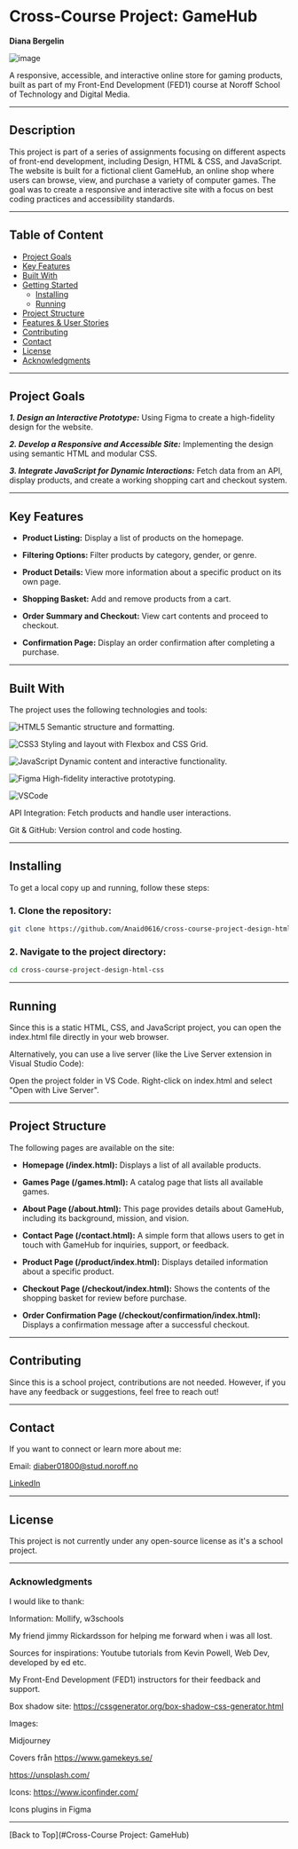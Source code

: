 # **Cross-Course Project: GameHub**
**Diana Bergelin**


![image](https://github.com/user-attachments/assets/7c7fd573-3771-43bf-8616-cf197cb71f8b)


A responsive, accessible, and interactive online store for gaming products, built as part of my Front-End Development (FED1) course at Noroff School of Technology and Digital Media.

---

## **Description**
This project is part of a series of assignments focusing on different aspects of front-end development, including Design, HTML & CSS, and JavaScript. The website is built for a fictional client GameHub, an online shop where users can browse, view, and purchase a variety of computer games. The goal was to create a responsive and interactive site with a focus on best coding practices and accessibility standards.

---

## **Table of Content**

- [Project Goals](#project-goals)
- [Key Features](#key-features)
- [Built With](#built-with)
- [Getting Started](#getting-started)
  - [Installing](#installing)
  - [Running](#running)
- [Project Structure](#project-structure)
- [Features & User Stories](#features--user-stories)
- [Contributing](#contributing)
- [Contact](#contact)
- [License](#license)
- [Acknowledgments](#acknowledgments)

---

## **Project Goals**
***1. Design an Interactive Prototype:*** Using Figma to create a high-fidelity design for the website.

***2. Develop a Responsive and Accessible Site:*** Implementing the design using semantic HTML and modular CSS.

***3. Integrate JavaScript for Dynamic Interactions:*** Fetch data from an API, display products, and create a working shopping cart and checkout system.

---

## **Key Features**
- **Product Listing:** Display a list of products on the homepage.

- **Filtering Options:** Filter products by category, gender, or genre.

- **Product Details:** View more information about a specific product on its own page.

- **Shopping Basket:** Add and remove products from a cart.

- **Order Summary and Checkout:** View cart contents and proceed to checkout.

- **Confirmation Page:** Display an order confirmation after completing a purchase.

---

## **Built With**
The project uses the following technologies and tools:

 ![HTML5](https://img.shields.io/badge/-HTML5-E34F26?logo=html5&logoColor=white&style=for-the-badge) Semantic structure and formatting.
 
 ![CSS3](https://img.shields.io/badge/-CSS3-1572B6?logo=css3&logoColor=white&style=for-the-badge) Styling and layout with Flexbox and CSS Grid.
 
![JavaScript](https://img.shields.io/badge/-JavaScript-F7DF1E?logo=javascript&logoColor=black&style=for-the-badge) Dynamic content and interactive functionality.

 ![Figma](https://img.shields.io/badge/-Figma-F24E1E?logo=figma&logoColor=white&style=for-the-badge) High-fidelity interactive prototyping.
 
  ![VSCode](https://img.shields.io/badge/-VSCode-007ACC?logo=visual-studio-code&logoColor=white&style=for-the-badge)

  API Integration: Fetch products and handle user interactions.
  
Git & GitHub: Version control and code hosting.

---

## **Installing**
To get a local copy up and running, follow these steps:

### **1. Clone the repository:**
```bash
git clone https://github.com/Anaid0616/cross-course-project-design-html-css.git
```

### **2. Navigate to the project directory:**
```bash
cd cross-course-project-design-html-css
```

---

## **Running**
Since this is a static HTML, CSS, and JavaScript project, you can open the index.html file directly in your web browser.

Alternatively, you can use a live server (like the Live Server extension in Visual Studio Code):

Open the project folder in VS Code.
Right-click on index.html and select "Open with Live Server".

---

## **Project Structure**
The following pages are available on the site:

- **Homepage (/index.html):** Displays a list of all available products.

- **Games Page (/games.html):** A catalog page that lists all available games.

- **About Page (/about.html):** This page provides details about GameHub, including its background, mission, and vision.

- **Contact Page (/contact.html):** A simple form that allows users to get in touch with GameHub for inquiries, support, or feedback.

- **Product Page (/product/index.html):** Displays detailed information about a specific product.

- **Checkout Page (/checkout/index.html):** Shows the contents of the shopping basket for review before purchase.

- **Order Confirmation Page (/checkout/confirmation/index.html):** Displays a confirmation message after a successful checkout.

---

## **Contributing**
Since this is a school project, contributions are not needed. However, if you have any feedback or suggestions, feel free to reach out!

---

## **Contact**
If you want to connect or learn more about me:

Email: diaber01800@stud.noroff.no

 [LinkedIn](https://www.linkedin.com/in/diana-b-4209a72ba/)

---

## **License**
This project is not currently under any open-source license as it's a school project.

---

### **Acknowledgments**
I would like to thank:

Information: Mollify, w3schools

My friend jimmy Rickardsson for helping me forward when i was all lost.

Sources for inspirations: Youtube tutorials from Kevin Powell, Web Dev, developed by ed etc. 

My Front-End Development (FED1) instructors for their feedback and support.

Box shadow site: https://cssgenerator.org/box-shadow-css-generator.html 

Images:

Midjourney 

Covers från https://www.gamekeys.se/ 

https://unsplash.com/ 

Icons: https://www.iconfinder.com/ 

Icons plugins in Figma

---

[Back to Top](#Cross-Course Project: GameHub)
